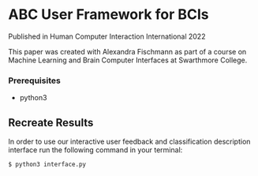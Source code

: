 # ABC User Framework for BCIs

Published in Human Computer Interaction International 2022

This paper was created with Alexandra Fischmann as part of a course on Machine Learning and Brain Computer Interfaces at Swarthmore College. 

### Prerequisites
- python3

## Recreate Results 

In order to use our interactive user feedback and classification description interface run the following command in your terminal:
```
$ python3 interface.py
```

